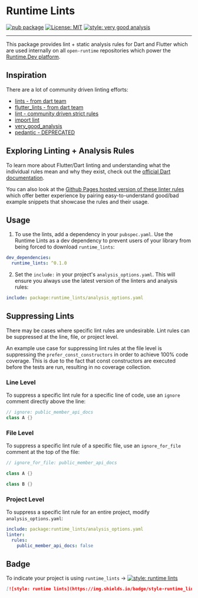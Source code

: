 # Runtime Lints

[![pub package][pub_badge]][pub_badge_link]
[![License: MIT][license_badge]][license_badge_link]
[![style: very good analysis][badge]][badge_link]

---

This package provides lint + static analysis rules for Dart and Flutter which are used internally on all `open-runtime` repositories which power the [Runtime.Dev platform][runtime_link].

## Inspiration

There are a lot of community driven linting efforts:
* [lints - from dart team][pub_lints]
* [flutter_lints - from dart team][pub_flutter_lints]
* [lint - community driven strict rules][pub_lint]
* [import lint][pub_import_lint]
* [very_good_analysis][pub_very_good_analysis]
* [pedantic - DEPRECATED][pub_pedantic]

## Exploring Linting + Analysis Rules

To learn more about Flutter/Dart linting and understanding what the individual rules mean and
why they exist, check out the [official Dart documentation](https://dart.dev/tools/linter-rules).

You can also look at the [Github Pages hosted version of these linter rules](https://dart-lang.github.io/linter/lints/) 
which offer better experience by pairing easy-to-understand good/bad example snippets that showcase
the rules and their usage.

## Usage

1. To use the lints, add a dependency in your `pubspec.yaml`. Use the Runtime Lints as a dev dependency 
to prevent users of your library from being forced to download `runtime_lints`:

```yaml
dev_dependencies:
  runtime_lints: ^0.1.0
```

2. Set the `include:` in your project's `analysis_options.yaml`. This will ensure you always use the latest version of the linters and analysis rules:

```yaml
include: package:runtime_lints/analysis_options.yaml
```


## Suppressing Lints

There may be cases where specific lint rules are undesirable. Lint rules can be suppressed at the line, file, or project level.

An example use case for suppressing lint rules at the file level is suppressing the `prefer_const_constructors` in order to achieve 100% code coverage. This is due to the fact that const constructors are executed before the tests are run, resulting in no coverage collection.

### Line Level

To suppress a specific lint rule for a specific line of code, use an `ignore` comment directly above the line:

```dart
// ignore: public_member_api_docs
class A {}
```

### File Level

To suppress a specific lint rule of a specific file, use an `ignore_for_file` comment at the top of the file:

```dart
// ignore_for_file: public_member_api_docs

class A {}

class B {}
```

### Project Level

To suppress a specific lint rule for an entire project, modify `analysis_options.yaml`:

```yaml
include: package:runtime_lints/analysis_options.yaml
linter:
  rules:
    public_member_api_docs: false
```

## Badge

To indicate your project is using `runtime_lints` →
[![style: runtime lints][badge]][badge_link]

```md
[![style: runtime lints](https://img.shields.io/badge/style-runtime_lints-B22C89.svg)](https://pub.dev/packages/runtime_lints)
```

[analysis_options_yaml]: https://github.com/open-runtime/runtime_lints/blob/main/analysis_options.yaml
[ci_badge]: https://github.com/open-runtime/runtime_lints/workflows/ci/badge.svg
[ci_badge_link]: https://github.com/open-runtime/runtime_lints/actions
[badge]: https://img.shields.io/badge/style-runtime_lints-B22C89.svg
[badge_link]: https://pub.dev/packages/runtime_lints
[license_badge]: https://img.shields.io/badge/license-MIT-blue.svg
[license_badge_link]: https://opensource.org/licenses/MIT
[ci_badge_link]: https://github.com/open-runtime/runtime_lints/actions
[pub_badge]: https://pub.dartlang.org/packages/runtime_lints
[pub_badge_link]: https://pub.dartlang.org/packages/runtime_lints

[pub_import_lint]: https://pub.dev/packages/import_lint
[pub_lint]: https://pub.dev/packages/lint
[pub_lints]: https://pub.dev/packages/lints
[pub_flutter_lints]: https://pub.dev/packages/flutter_lints
[pub_pedantic]: https://pub.dev/packages/lints
[pub_very_good_analysis]: https://pub.dartlang.org/packages/very_good_analysis


[open_runtime_github]: https://github.com/open-runtime
[runtime_link]: https://runtime.dev

